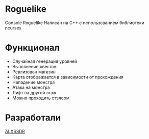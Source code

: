# Roguelike
Console Roguelike 
Написан на C++ с использованием библиотеки ncurses

# Функционал
- Случайная генерация уровней
- Выполнение квестов
- Реализован магазин
- Карта отображается в зависимости от прохождения
- Нападение монстра
- Атака на монстра
- Лифт на другой этаж 
- Можно проходить стэлсом

# Разработали
[ALXSSDR](https://github.com/ALXSSSDR)
